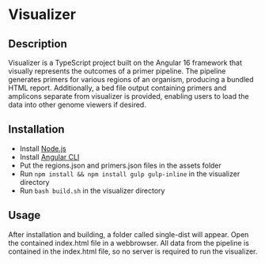 # Visualizer

## Description

Visualizer is a TypeScript project built on the Angular 16 framework that visually represents the outcomes of a primer pipeline. The pipeline generates primers for various regions of an organism, producing a bundled HTML report. Additionally, a bed file output containing primers and amplicons separate from visualizer is provided, enabling users to load the data into other genome viewers if desired.

## Installation

- Install [Node.js](https://nodejs.org/en/download/)
- Install [Angular CLI](https://cli.angular.io/)
- Put the regions.json and primers.json files in the assets folder
- Run `npm install && npm install gulp gulp-inline` in the visualizer directory
- Run `bash build.sh` in the visualizer directory

## Usage

After installation and building, a folder called single-dist will appear. Open the contained index.html file in a webbrowser. All data from the pipeline is contained in the index.html file, so no server is required to run the visualizer.